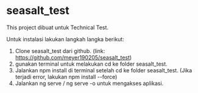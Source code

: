 # seasalt_test
This project dibuat untuk Technical Test.

Untuk instalasi lakukan langkah langka berikut:
1. Clone seasalt_test dari github. (link: https://github.com/meyer190205/seasalt_test)
2. gunakan terminal untuk melakukan cd ke folder seasalt_test.
3. Jalankan npm install di terminal setelah cd ke folder seasalt_test. (Jika terjadi error, lakukan npm install --force)
4. Jalankan ng serve / ng serve -o untuk mengakses aplikasi. 